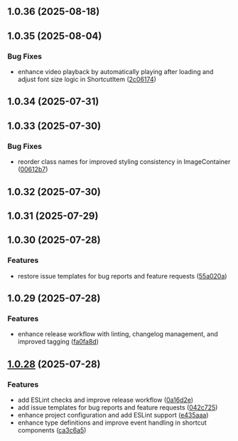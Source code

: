 ## 1.0.36 (2025-08-18)



## 1.0.35 (2025-08-04)


### Bug Fixes

* enhance video playback by automatically playing after loading and adjust font size logic in ShortcutItem ([2c06174](https://github.com/quangtrong1506/custom-screen/commit/2c06174b68d305582cc2a43239bbabeff3cae0e1))



## 1.0.34 (2025-07-31)



## 1.0.33 (2025-07-30)


### Bug Fixes

* reorder class names for improved styling consistency in ImageContainer ([00612b7](https://github.com/quangtrong1506/custom-screen/commit/00612b75137261bcdf112d2da61d382c12333a3a))



## 1.0.32 (2025-07-30)



## 1.0.31 (2025-07-29)

## 1.0.30 (2025-07-28)

### Features

- restore issue templates for bug reports and feature requests ([55a020a](https://github.com/quangtrong1506/custom-screen/commit/55a020a1b50baae64441c040563171d42e719975))

## 1.0.29 (2025-07-28)

### Features

- enhance release workflow with linting, changelog management, and improved tagging ([fa0fa8d](https://github.com/quangtrong1506/custom-screen/commit/fa0fa8d7064b59f3e38c532674890e35f6bbb76d))

## [1.0.28](https://github.com/quangtrong1506/custom-screen/compare/v1.0.27...v1.0.28) (2025-07-28)

### Features

- add ESLint checks and improve release workflow ([0a16d2e](https://github.com/quangtrong1506/custom-screen/commit/0a16d2e14ca4139c0518253f6903252fff783064))
- add issue templates for bug reports and feature requests ([042c725](https://github.com/quangtrong1506/custom-screen/commit/042c725df643c18d89ea90c5604a4d5614a35fba))
- enhance project configuration and add ESLint support ([e435aaa](https://github.com/quangtrong1506/custom-screen/commit/e435aaae4a479ec20bcd4d13467f261794bc80f5))
- enhance type definitions and improve event handling in shortcut components ([ca3c6a5](https://github.com/quangtrong1506/custom-screen/commit/ca3c6a5d96b9f0562405f35d91fc4ab26e331f24))
